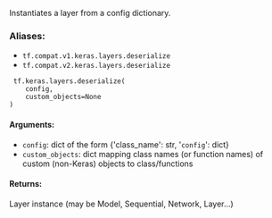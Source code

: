 
Instantiates a layer from a config dictionary.
### Aliases:
- `tf.compat.v1.keras.layers.deserialize`
- `tf.compat.v2.keras.layers.deserialize`

```
 tf.keras.layers.deserialize(
    config,
    custom_objects=None
)
```
#### Arguments:
- `config`: dict of the form {'class_name': str, '`config`': dict}
- `custom_objects`: dict mapping class names (or function names) of custom (non-Keras) objects to class/functions
#### Returns:

Layer instance (may be Model, Sequential, Network, Layer...)
